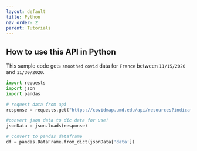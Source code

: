 ```yaml
---
layout: default
title: Python
nav_order: 2
parent: Tutorials
---
```


## How to use this API in Python

This sample code gets `smoothed` `covid` data for `France` between `11/15/2020` and `11/30/2020`.
```py
import requests
import json
import pandas

# request data from api
response = requests.get("https://covidmap.umd.edu/api/resources?indicator=covid&type=smoothed&country=France&daterange=20201115-20201130").text

#convert json data to dic data for use!
jsonData = json.loads(response)

# convert to pandas dataframe
df = pandas.DataFrame.from_dict(jsonData['data'])
```